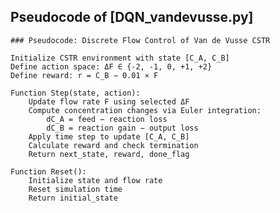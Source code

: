 ## Pseudocode of [DQN_vandevusse.py]

<pre><code>### Pseudocode: Discrete Flow Control of Van de Vusse CSTR

Initialize CSTR environment with state [C_A, C_B]  
Define action space: ΔF ∈ {-2, -1, 0, +1, +2}  
Define reward: r = C_B − 0.01 × F  

Function Step(state, action):
    Update flow rate F using selected ΔF
    Compute concentration changes via Euler integration:
        dC_A = feed − reaction loss
        dC_B = reaction gain − output loss
    Apply time step to update [C_A, C_B]
    Calculate reward and check termination
    Return next_state, reward, done_flag

Function Reset():
    Initialize state and flow rate
    Reset simulation time
    Return initial_state
</code></pre>
